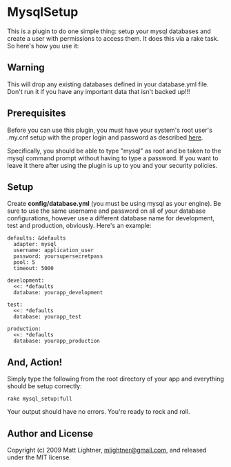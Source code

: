 MysqlSetup
==========

This is a plugin to do one simple thing: setup your mysql databases and create a user with permissions to access them.  It does this via a rake task.  So here's how you use it:

Warning
-------
This will drop any existing databases defined in your database.yml file.  Don't run it if you have any important data that isn't backed up!!!


Prerequisites
-------------
Before you can use this plugin, you must have your system's root user's .my.cnf setup with the proper login and password as described [here](http://www.modwest.com/help/kb6-242.html).

Specifically, you should be able to type "mysql" as root and be taken to the mysql command prompt without having to type a password.  If you want to leave it there after using the plugin is up to you and your security policies.


Setup
-----
Create **config/database.yml** (you must be using mysql as your engine).  Be sure to use the same username and password on all of your database configurations, however use a different database name for development, test and production, obviously.  Here's an example:

	defaults: &defaults
	  adapter: mysql
	  username: application_user
	  password: yoursupersecretpass
	  pool: 5
	  timeout: 5000

	development:
	  <<: *defaults
	  database: yourapp_development

	test:
	  <<: *defaults
	  database: yourapp_test

	production:
	  <<: *defaults
	  database: yourapp_production


And, Action!
------------
Simply type the following from the root directory of your app and everything should be setup correctly:

	rake mysql_setup:full

Your output should have no errors.  You're ready to rock and roll.


Author and License
------------------
Copyright (c) 2009 Matt Lightner, mlightner@gmail.com, and released under the MIT license.

